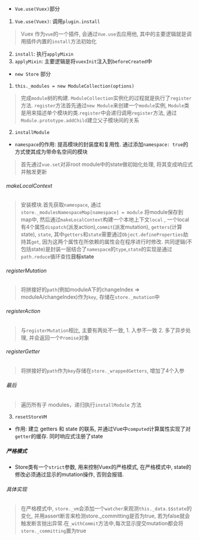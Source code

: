 * ```Vue.use(Vuex)```部分
1. ```Vue.use(Vuex)```: 调用```plugin.install```

>  Vuex 作为```vue```的一个插件, 会通过```Vue.use```去应用他, 其中的主要逻辑就是调用插件内置的```install```方法初始化

2. ```install```: 执行```applyMixin```
3. ```applyMixin```: 主要逻辑是将```vuexInit```注入到```beforeCreated```中
* ```new Store``` 部分

 1. ```this._modules = new ModuleCollection(options)```
 > 完成```module```树的构建. ```ModuleCollection```实例化的过程就是执行了```register```方法. ```register```方法首先通过```new Module```来创建一个```module```实例, ```Module```类是用来描述单个模块的类.```register```中会递归调用```register```方法, 通过```Module.prototype.addChild```建立父子模块间的关系


 2. ```installModule```
 * ```namespace```的作用: 提高模块的封装度和复用性. 通过添加```namespace: true```的方式使其成为带命名空间的模块
 > 首先通过```vue.set```对非root module中的state做初始化处理, 将其变成响应式并触发更新
###### makeLocalContext
 > 安装模块.首先获取```namespace```, 通过```store._modulesNamespaceMap[namespace] = module``` 将module保存到map中, 然后通过```makeLocalContext```构建一个本地上下文```local``` , 一个local有4个属性```dispatch```(派发action),```commit```(派发mutation), ```getters```(计算state), ```state```, 其中```getters```和```state```需要通过```Object.defineProperties```劫持其```get```, 因为这两个属性在所依赖的属性会在程序进行时修改. 共同逻辑(不包括state)是封装一层结合了```namespace```的```type```,```state```的实现是通过```path.reduce```循环查找**目标state**

###### registerMutation
> 将拼接好的```path```(例如moduleA下的changeIndex => moduleA/changeIndex)作为```key```, 存储在```store._mutation```中

###### registerAction
> 与```registerMutation```相比, 主要有两处不一致, 1. 入参不一致 2. 多了异步处理, 并会返回一个```Promise```对象

###### registerGetter
> 将拼接好的```path```作为```key```存储在```store._wrappedGetters```, 增加了4个入参


###### 最后
> 遍历所有子 modules，递归执行```installModule``` 方法

 3. ```resetStoreVM```
 * 作用: 建立 getters 和 state 的联系, 并通过Vue中```computed```计算属性实现了对```getter```的缓存. 同时响应式注册了state



##### 严格模式
* Store类有一个```strict```参数, 用来控制Vuex的严格模式, 在严格模式中, state的修改必须通过显示的mutation操作, 否则会报错.
###### 具体实现
>  在严格模式中, ```store._vm```会添加一个```watcher```来观测```this._data.$$state```的变化, 并用assert断言来检测store._committing是否为true, 若为false就会触发断言抛出异常.在```_withCommit```方法中,每次显示提交mutation都会将```store._committing```置为true